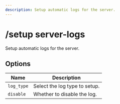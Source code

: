 ```yaml
---
description: Setup automatic logs for the server.
---
```


# /setup server-logs

Setup automatic logs for the server.

## Options

| Name | Description |
|------|-------------|
| `log_type` | Select the log type to setup. |
| `disable` | Whether to disable the log. |

